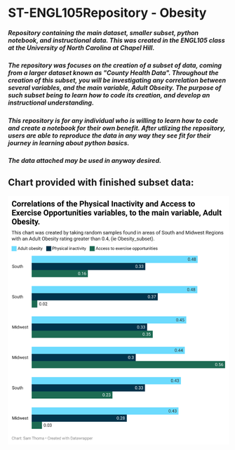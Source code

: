# ST-ENGL105Repository - Obesity
##### Repository containing the main dataset, smaller subset, python notebook, and instructional data. This was created in the ENGL105 class at the University of North Carolina at Chapel Hill.
##### The repository was focuses on the creation of a subset of data, coming from a larger dataset known as "County Health Data". Throughout the creation of this subset, you will be investigating any correlation between several variables, and the main variable, Adult Obseity. The purpose of such subset being to learn how to code its creation, and develop an instructional understanding.
##### This repository is for any individual who is willing to learn how to code and create a notebook for their own benefit. After utlizing the repository, users are able to reproduce the data in any way they see fit for their journey in learning about python basics.
##### The data attached may be used in anyway desired.

## Chart provided with finished subset data:
![obesitychart](obesity_subset_chart.png)
